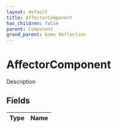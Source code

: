 ```yaml
---
layout: default
title: AffectorComponent
has_children: false
parent: Component
grand_parent: Game Reflection
---
```

# AffectorComponent
Description 

## Fields

| Type | Name |
|:-------------|:--------------|

